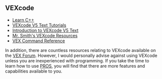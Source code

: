 ## VEXcode

* [Learn C++](https://www.learncpp.com/)
* [VEXcode V5 Text Tutorials](https://www.youtube.com/playlist?list=PLOfWap6F_rRm6SmVgpk8DQ2TYuyeaJhu5)
* [Introduction to VEXcode V5 Text](https://help.vex.com/article/432-introduction-to-vexcode-v5-text)
* [Mr. Smith's VEXcode Resources](http://smithcsrobot.weebly.com/superquest-vexcode.html)
* [VEX Command Reference](https://help.vexcodingstudio.com/)

In addition, there are countless resources relating to VEXcode available on the [VEX Forum](https://www.vexforum.com/). However, I would personally advise against using VEXcode unless you are inexperienced with programming. If you take the time to learn how to use 
[PROS](https://github.com/Sarknought/BurnsviewRobotics/blob/master/PROS%2C%20Git%2C%20and%20GitHub.md), you will find that there are more 
features and capabilities available to you.
